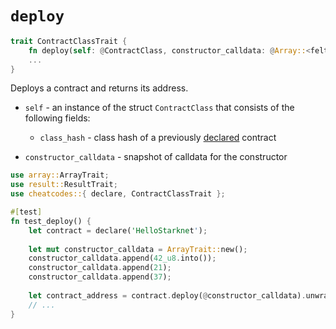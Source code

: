 # `deploy`

```rust 
trait ContractClassTrait {
    fn deploy(self: @ContractClass, constructor_calldata: @Array::<felt252>) -> Result<ContractAddress, RevertedTransaction>;
    ...
}
```

Deploys a contract and returns its address.

- `self` - an instance of the struct `ContractClass` that consists of the following fields:
  - `class_hash` - class hash of a previously [declared](declare.md) contract

- `constructor_calldata` - snapshot of calldata for the constructor

```rust
use array::ArrayTrait;
use result::ResultTrait;
use cheatcodes::{ declare, ContractClassTrait };

#[test]
fn test_deploy() {
    let contract = declare('HelloStarknet');
    
    let mut constructor_calldata = ArrayTrait::new();
    constructor_calldata.append(42_u8.into());
    constructor_calldata.append(21);
    constructor_calldata.append(37);
  
    let contract_address = contract.deploy(@constructor_calldata).unwrap();
    // ...
}
```
